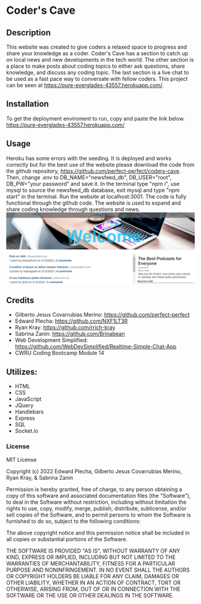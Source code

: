# Coder's Cave

## Description

This website was created to give coders a relaxed space to progress and share your knowledge as a coder. Coder's Cave has a section to catch up on local news and new developments in the tech world. The other section is a place to make posts about coding topics to either ask questions, share knowledge, and discuss any coding topic. The last section is a live chat to be used as a fast pace way to conversate with fellow coders. This project can be seen at https://pure-everglades-43557.herokuapp.com/.

## Installation

To get the deployment enviroment to run, copy and paste the link below.
https://pure-everglades-43557.herokuapp.com/

## Usage

Heroku has some errors with the seeding. It is deployed and works correctly but for the best use of the website please download the code from the github repository, https://github.com/perfect-perfect/coders-cave. Then, change .env to DB_NAME="newsfeed_db", DB_USER="root", DB_PW="your password" and save it. In the terminal type "npm i", use mysql to source the newsfeed_db database, exit mysql and type "npm start" in the terminal. Run the website at localhost:3001. The code is fully functional through the github code.
The website is used to expand and share coding knowledge through questions and news.
![Screenshot](./public/cc.JPG)

## Credits

- Gilberto Jesus Covarrubias Merino: https://github.com/perfect-perfect
- Edward Plecha: https://github.com/NXF1LT3R
- Ryan Kray: https://github.com/rrich-kray
- Sabrina Zanin: https://github.com/Brinabean
- Web Development Simplified: https://github.com/WebDevSimplified/Realtime-Simple-Chat-App
- CWRU Coding Bootcamp Module 14

## Utilizes:

- HTML
- CSS
- JavaScript
- JQuery
- Handlebars
- Express
- SQL
- Socket.io

### License

MIT License

Copyright (c) 2022 Edward Plecha, Gilberto Jesus Covarrubias Merino, Ryan Kray, & Sabrina Zanin

Permission is hereby granted, free of charge, to any person obtaining a copy
of this software and associated documentation files (the "Software"), to deal
in the Software without restriction, including without limitation the rights
to use, copy, modify, merge, publish, distribute, sublicense, and/or sell
copies of the Software, and to permit persons to whom the Software is
furnished to do so, subject to the following conditions:

The above copyright notice and this permission notice shall be included in all
copies or substantial portions of the Software.

THE SOFTWARE IS PROVIDED "AS IS", WITHOUT WARRANTY OF ANY KIND, EXPRESS OR
IMPLIED, INCLUDING BUT NOT LIMITED TO THE WARRANTIES OF MERCHANTABILITY,
FITNESS FOR A PARTICULAR PURPOSE AND NONINFRINGEMENT. IN NO EVENT SHALL THE
AUTHORS OR COPYRIGHT HOLDERS BE LIABLE FOR ANY CLAIM, DAMAGES OR OTHER
LIABILITY, WHETHER IN AN ACTION OF CONTRACT, TORT OR OTHERWISE, ARISING FROM,
OUT OF OR IN CONNECTION WITH THE SOFTWARE OR THE USE OR OTHER DEALINGS IN THE
SOFTWARE.
